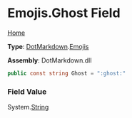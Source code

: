 # Emojis\.Ghost Field

[Home](../../../README.md)

**Type**: [DotMarkdown](../../README.md)\.[Emojis](../README.md)

**Assembly**: DotMarkdown\.dll

```csharp
public const string Ghost = ":ghost:"
```

### Field Value

System\.[String](https://docs.microsoft.com/en-us/dotnet/api/system.string)